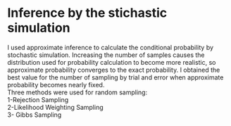 # Inference by the stichastic simulation
I used approximate inference to calculate the conditional probability by stochastic simulation.
Increasing the number of samples causes the
distribution used for probability calculation to become more
realistic, so approximate probability converges to the exact
probability. I obtained the best value for the number of
sampling by trial and error when approximate probability
becomes nearly fixed. <br/>
Three methods were used for random sampling:<br/>
1-Rejection Sampling <br/>
2-Likelihood Weighting Sampling <br/>
3- Gibbs Sampling <br/>

